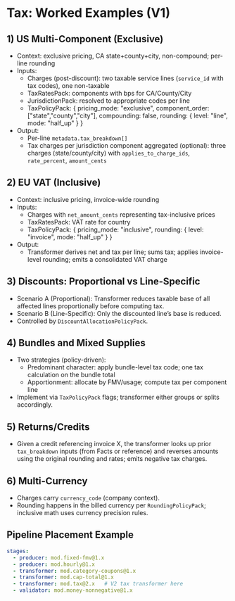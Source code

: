 # Tax: Worked Examples (V1)

## 1) US Multi-Component (Exclusive)

- Context: exclusive pricing, CA state+county+city, non-compound; per-line rounding
- Inputs:
  - Charges (post-discount): two taxable service lines (`service_id` with tax codes), one non-taxable
  - TaxRatesPack: components with bps for CA/County/City
  - JurisdictionPack: resolved to appropriate codes per line
  - TaxPolicyPack: { pricing_mode: "exclusive", component_order: ["state","county","city"], compounding: false, rounding: { level: "line", mode: "half_up" } }
- Output:
  - Per-line `metadata.tax_breakdown[]`
  - Tax charges per jurisdiction component aggregated (optional): three charges (state/county/city) with `applies_to_charge_ids`, `rate_percent`, `amount_cents`

## 2) EU VAT (Inclusive)

- Context: inclusive pricing, invoice-wide rounding
- Inputs:
  - Charges with `net_amount_cents` representing tax-inclusive prices
  - TaxRatesPack: VAT rate for country
  - TaxPolicyPack: { pricing_mode: "inclusive", rounding: { level: "invoice", mode: "half_up" } }
- Output:
  - Transformer derives net and tax per line; sums tax; applies invoice-level rounding; emits a consolidated VAT charge

## 3) Discounts: Proportional vs Line-Specific

- Scenario A (Proportional): Transformer reduces taxable base of all affected lines proportionally before computing tax.
- Scenario B (Line-Specific): Only the discounted line’s base is reduced.
- Controlled by `DiscountAllocationPolicyPack`.

## 4) Bundles and Mixed Supplies

- Two strategies (policy-driven):
  - Predominant character: apply bundle-level tax code; one tax calculation on the bundle total
  - Apportionment: allocate by FMV/usage; compute tax per component line
- Implement via `TaxPolicyPack` flags; transformer either groups or splits accordingly.

## 5) Returns/Credits

- Given a credit referencing invoice X, the transformer looks up prior `tax_breakdown` inputs (from Facts or reference) and reverses amounts using the original rounding and rates; emits negative tax charges.

## 6) Multi-Currency

- Charges carry `currency_code` (company context).
- Rounding happens in the billed currency per `RoundingPolicyPack`; inclusive math uses currency precision rules.

## Pipeline Placement Example

```yaml
stages:
  - producer: mod.fixed-fmv@1.x
  - producer: mod.hourly@1.x
  - transformer: mod.category-coupons@1.x
  - transformer: mod.cap-total@1.x
  - transformer: mod.tax@2.x   # V2 tax transformer here
  - validator: mod.money-nonnegative@1.x
```
